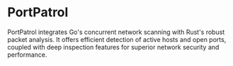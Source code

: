 # PortPatrol
PortPatrol integrates Go's concurrent network scanning with Rust's robust packet analysis. It offers efficient detection of active hosts and open ports, coupled with deep inspection features for superior network security and performance.
